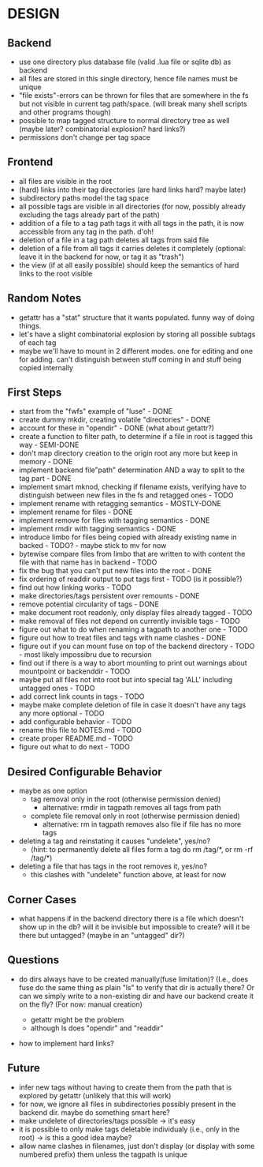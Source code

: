 DESIGN
======


Backend
-----
- use one directory plus database file (valid .lua file or sqlite db) as backend
- all files are stored in this single directory, hence file names must be unique
- "file exists"-errors can be thrown for files that are somewhere in the fs but not visible in current tag path/space. (will break many shell scripts and other programs though)
- possible to map tagged structure to normal directory tree as well (maybe later? combinatorial explosion? hard links?)
- permissions don't change per tag space

Frontend
----
- all files are visible in the root
- (hard) links into their tag directories (are hard links hard? maybe later)
- subdirectory paths model the tag space
- all possible tags are visible in all directories (for now, possibly already excluding the tags already part of the path)
- addition of a file to a tag path tags it with all tags in the path, it is now accessible from any tag in the path. d'oh!
- deletion of a file in a tag path deletes all tags from said file
- deletion of a file from all tags it carries deletes it completely (optional: leave it in the backend for now, or tag it as "trash")
- the view (if at all easily possible) should keep the semantics of hard links to the root visible

Random Notes
------------
- getattr has a "stat" structure that it wants populated. funny way of doing things.
- let's have a slight combinatorial explosion by storing all possible subtags of each tag
- maybe we'll have to mount in 2 different modes. one for editing and one for adding. can't distinguish between stuff coming in and stuff being copied internally

First Steps
-----------
- start from the "fwfs" example of "luse" - DONE
- create dummy mkdir, creating volatile "directories" - DONE
- account for these in "opendir" - DONE (what about getattr?)
- create a function to filter path, to determine if a file in root is tagged this way - SEMI-DONE
- don't map directory creation to the origin root any more but keep in memory - DONE
- implement backend file"path" determination AND a way to split to the tag part - DONE
- implement smart mknod, checking if filename exists, verifying have to distinguish between new files in the fs and retagged ones - TODO
- implement rename with retagging semantics - MOSTLY-DONE
- implement rename for files - DONE
- implement remove for files with tagging semantics - DONE
- implement rmdir with tagging semantics - DONE
- introduce limbo for files being copied with already existing name in backed - TODO? - maybe stick to mv for now
- bytewise compare files from limbo that are written to with content the file with that name has in backend - TODO
- fix the bug that you can't put new files into the root - DONE
- fix ordering of readdir output to put tags first - TODO (is it possible?)
- find out how linking works - TODO
- make directories/tags persistent over remounts - DONE
- remove potential circularity of tags - DONE
- make document root readonly, only display files already tagged - TODO
- make removal of files not depend on currently invisible tags - TODO
- figure out what to do when renaming a tagpath to another one - TODO
- figure out how to treat files and tags with name clashes - DONE 
- figure out if you can mount fuse on top of the backend directory - TODO - most likely impossibru due to recursion
- find out if there is a way to abort mounting to print out warnings about mountpoint or backenddir - TODO
- maybe put all files not into root but into special tag 'ALL' including untagged ones - TODO
- add correct link counts in tags - TODO
- maybe make complete deletion of file in case it doesn't have any tags any more optional - TODO
- add configurable behavior - TODO
- rename this file to NOTES.md - TODO
- create proper README.md - TODO
- figure out what to do next - TODO


Desired Configurable Behavior
-----------------------------
- maybe as one option
    - tag removal only in the root (otherwise permission denied)
        - alternative: rmdir in tagpath removes all tags from path
    - complete file removal only in root (otherwise permission denied)
        - alternative: rm in tagpath removes also file if file has no more tags
- deleting a tag and reinstating it causes "undelete", yes/no?
    - (hint: to permanently delete all files form a tag do rm /tag/\*, or rm -rf /tag/\*)
- deleting a file that has tags in the root removes it, yes/no?
    - this clashes with "undelete" function above, at least for now




Corner Cases
------------
- what happens if in the backend directory there is a file which doesn't show up in the db? will it be invisible but impossible to create? will it be there but untagged? (maybe in an "untagged" dir?)


Questions
---------
- do dirs always have to be created manually(fuse limitation)? (I.e., does fuse do the same thing as plain "ls" to verify that dir is actually there? Or can we simply write to a non-existing dir and have our backend create it on the fly? (For now: manual creation)
    - getattr might be the problem
    - although ls does "opendir" and "readdir"

- how to implement hard links?

Future
------
- infer new tags without having to create them from the path that is explored by getattr (unlikely that this will work)
- for now, we ignore all files in subdirectories possibly present in the backend dir. maybe do something smart here?
- make undelete of directories/tags possible -> it's easy
- it is possible to only make tags deletable individualy (i.e., only in the root) -> is this a good idea maybe?
- allow name clashes in filenames, just don't display (or display with some numbered prefix) them unless the tagpath is unique
